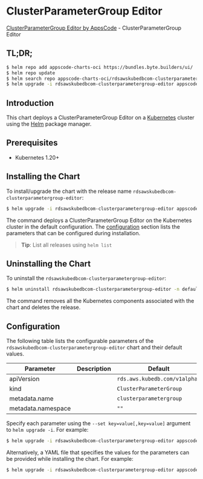 # ClusterParameterGroup Editor

[ClusterParameterGroup Editor by AppsCode](https://appscode.com) - ClusterParameterGroup Editor

## TL;DR;

```bash
$ helm repo add appscode-charts-oci https://bundles.byte.builders/ui/
$ helm repo update
$ helm search repo appscode-charts-oci/rdsawskubedbcom-clusterparametergroup-editor --version=v0.10.0
$ helm upgrade -i rdsawskubedbcom-clusterparametergroup-editor appscode-charts-oci/rdsawskubedbcom-clusterparametergroup-editor -n default --create-namespace --version=v0.10.0
```

## Introduction

This chart deploys a ClusterParameterGroup Editor on a [Kubernetes](http://kubernetes.io) cluster using the [Helm](https://helm.sh) package manager.

## Prerequisites

- Kubernetes 1.20+

## Installing the Chart

To install/upgrade the chart with the release name `rdsawskubedbcom-clusterparametergroup-editor`:

```bash
$ helm upgrade -i rdsawskubedbcom-clusterparametergroup-editor appscode-charts-oci/rdsawskubedbcom-clusterparametergroup-editor -n default --create-namespace --version=v0.10.0
```

The command deploys a ClusterParameterGroup Editor on the Kubernetes cluster in the default configuration. The [configuration](#configuration) section lists the parameters that can be configured during installation.

> **Tip**: List all releases using `helm list`

## Uninstalling the Chart

To uninstall the `rdsawskubedbcom-clusterparametergroup-editor`:

```bash
$ helm uninstall rdsawskubedbcom-clusterparametergroup-editor -n default
```

The command removes all the Kubernetes components associated with the chart and deletes the release.

## Configuration

The following table lists the configurable parameters of the `rdsawskubedbcom-clusterparametergroup-editor` chart and their default values.

|     Parameter      | Description |                 Default                  |
|--------------------|-------------|------------------------------------------|
| apiVersion         |             | <code>rds.aws.kubedb.com/v1alpha1</code> |
| kind               |             | <code>ClusterParameterGroup</code>       |
| metadata.name      |             | <code>clusterparametergroup</code>       |
| metadata.namespace |             | <code>""</code>                          |


Specify each parameter using the `--set key=value[,key=value]` argument to `helm upgrade -i`. For example:

```bash
$ helm upgrade -i rdsawskubedbcom-clusterparametergroup-editor appscode-charts-oci/rdsawskubedbcom-clusterparametergroup-editor -n default --create-namespace --version=v0.10.0 --set apiVersion=rds.aws.kubedb.com/v1alpha1
```

Alternatively, a YAML file that specifies the values for the parameters can be provided while
installing the chart. For example:

```bash
$ helm upgrade -i rdsawskubedbcom-clusterparametergroup-editor appscode-charts-oci/rdsawskubedbcom-clusterparametergroup-editor -n default --create-namespace --version=v0.10.0 --values values.yaml
```
